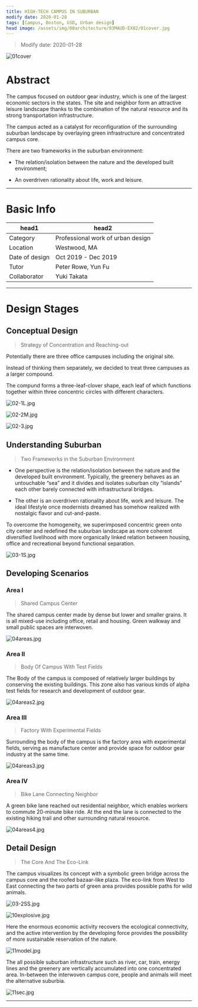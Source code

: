 ```yaml
---
title: HIGH-TECH CAMPUS IN SUBURBAN
modify date: 2020-01-28
tags: [Campus, Boston, GSD, Urban design]
head image: /assets/img/00architecture/03MAUD-EX02/01cover.jpg
---
```


> Modify date: 2020-01-28

![01cover](../../assets/img/00architecture/03MAUD-EX02/01cover.jpg)

# Abstract

The campus focused on outdoor gear industry, which is one of the largest economic sectors in the states. The site and neighbor form an attractive leisure landscape thanks to the combination of the natural resource and its strong transportation infrastructure.

The campus acted as a catalyst for reconfiguration of the surrounding suburban landscape by overlaying green infrastructure and concentrated campus core.

There are two frameworks in the suburban environment:

* The relation/isolation between the nature and the developed built environment;

* An overdriven rationality about life, work and leisure.

---

# Basic Info

head1 | head2
--- | ---
Category | Professional work of urban design
Location | Westwood, MA
Date of design | Oct 2019 - Dec 2019
Tutor | Peter Rowe, Yun Fu
Collaborator | Yuki Takata

---

# Design Stages

## Conceptual Design

> Strategy of Concentration and Reaching-out

Potentially there are three office campuses including the original site.

Instead of thinking them separately, we decided to treat three campuses as a larger compound.

The compund forms a three-leaf-clover shape, each leaf of which functions together within three concentric circles with different characters.

![02-1L.jpg](../../assets/img/00architecture/03MAUD-EX02/02-1L.jpg)

![02-2M.jpg](../../assets/img/00architecture/03MAUD-EX02/02-2M.jpg)

![02-3.jpg](../../assets/img/00architecture/03MAUD-EX02/02-3.jpg)

## Understanding Suburban

> Two Frameworks in the Suburban Environment

* One perspective is the relation/isolation between the nature and the developed built environment. Typically, the greenery behaves as an untouchable “sea” and it divides and isolates suburban city “islands” each other barely connected with infrastructural bridges.

* The other is an overdriven rationality about life, work and leisure. The ideal lifestyle once modernists dreamed has somehow realized with nostalgic flavor and cut-and-paste.

To overcome the homogeneity, we superimposed concentric green onto city center and redefined the suburban landscape as more coherent diversified livelihood with more organically linked relation between housing, office and recreational beyond functional separation.

![03-1S.jpg](../../assets/img/00architecture/03MAUD-EX02/03-1S.jpg)

## Developing Scenarios

### Area I

> Shared Campus Center

The shared campus center made by dense but lower and smaller grains. It is all mixed-use including office, retail and housing. Green walkway and small public spaces are interwoven.

![04areas.jpg](../../assets/img/00architecture/03MAUD-EX02/04areas.jpg)

### Area II

> Body Of Campus With Test Fields

The Body of the campus is composed of relatively larger buildings by conserving the existing buildings. This zone also has various kinds of alpha test fields for research and development of outdoor gear.

![04areas2.jpg](../../assets/img/00architecture/03MAUD-EX02/04areas2.jpg)

### Area III

> Factory With Experimental Fields

Surrounding the body of the campus is the factory area with experimental fields, serving as manufacture center and provide space for outdoor gear industry at the same time.

![04areas3.jpg](../../assets/img/00architecture/03MAUD-EX02/04areas3.jpg)

### Area IV

> Bike Lane Connecting Neighbor

A green bike lane reached out residential neighbor, which enables workers to commute 20-minute bike ride. At the end the lane is connected to the existing hiking trail and other surrounding natural resource.

![04areas4.jpg](../../assets/img/00architecture/03MAUD-EX02/04areas4.jpg)

## Detail Design

> The Core And The Eco-Link

The campus visualizes its concept with a symbolic green bridge across the campus core and the roofed bazaar-like plaza. The eco-link from West to East connecting the two parts of green area provides possible paths for wild animals.

![03-2SS.jpg](../../assets/img/00architecture/03MAUD-EX02/03-2SS.jpg)

![10explosive.jpg](../../assets/img/00architecture/03MAUD-EX02/10explosive.jpg)

Here the enormous economic activity recovers the ecological connectivity, and the active intervention by the developing force provides the possibility of more sustainable reservation of the nature.

![11model.jpg](../../assets/img/00architecture/03MAUD-EX02/11model.jpg)

The all possible suburban infrastructure such as river, car, train, energy lines and the greenery are vertically accumulated into one concentrated area. In-between the interwoven campus core, people and animals will meet the alternative suburbia.

![11sec.jpg](../../assets/img/00architecture/03MAUD-EX02/11sec.jpg)

---